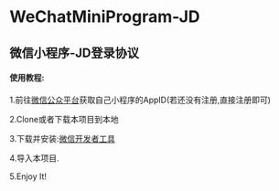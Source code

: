 # WeChatMiniProgram-JD
 微信小程序-JD登录协议
-------------------------------------
#### 使用教程:  
1.前往[微信公众平台](mp.weixin.qq.com)获取自己小程序的AppID(若还没有注册,直接注册即可)  

2.Clone或者下载本项目到本地  

3.下载并安装:[微信开发者工具](https://developers.weixin.qq.com/miniprogram/dev/devtools/download.html)  

4.导入本项目.  

5.Enjoy It!
